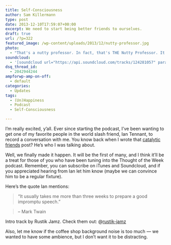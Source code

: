 ```yaml
---
title: Self-Consciousness
author: Sam Killermann
type: post
date: 2013-12-10T17:59:07+00:00
excerpt: We need to start being better friends to ourselves.
draft: true
url: /?p=322
featured_image: /wp-content/uploads/2013/12/nutty-professor.jpg
photo:
  - "That's a nutty professor. In fact, that's THE Nutty Professor. It'll make sense if you listen to the episode."
soundcloud:
  - '[soundcloud url="https://api.soundcloud.com/tracks/124281057" params="color=ff6600&auto_play=false&show_artwork=true" width="100%" height="166" iframe="true" /]'
dsq_thread_id:
  - 2042944244
ampforwp-amp-on-off:
  - default
categories:
  - Updates
tags:
  - (Un)Happiness
  - Podcast
  - Self-Consciousness

---
```

I&#8217;m really excited, y&#8217;all. Ever since starting the podcast, I&#8217;ve been wanting to get one of my favorite people in the world slash friend, Ian Tennant, to record a conversation with me. You know back when I wrote that [catalytic friends][1] post? He&#8217;s who I was talking about.

Well, we finally made it happen. It will be the first of many, and I think it&#8217;ll be a treat for those of you who have been tuning into the Thought of the Week podcast. Remember, you can subscribe on iTunes and Soundcloud, and if you appreciated hearing from Ian let him know (maybe we can convince him to be a regular fixture).

Here&#8217;s the quote Ian mentions:

> “It usually takes me more than three weeks to prepare a good impromptu speech.”
  
> &#8211; Mark Twain

Intro track by Rustik Jamz. Check them out: @[rustik-jamz][2]

Also, let me know if the coffee shop background noise is too much &#8212; we wanted to have some ambience, but I don&#8217;t want it to be distracting.

 [1]: //catalytic-friends/ "Catalytic Friends"
 [2]: https://soundcloud.com/rustik-jamz
